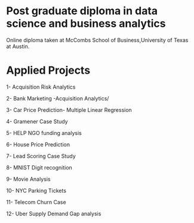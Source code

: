 # Post graduate diploma in data science and business analytics

Online diploma taken at McCombs School of Business,University of Texas at Austin.

# Applied Projects

1- Acquisition Risk Analytics

2- Bank Marketing -Acquisition Analytics/

3- Car Price Prediction- Multiple Linear Regression

4- Gramener Case Study

5- HELP NGO funding analysis

6- House Price Prediction

7- Lead Scoring Case Study

8- MNIST Digit recognition

9- Movie Analysis

10- NYC Parking Tickets

11- Telecom Churn Case 

12- Uber Supply Demand Gap analysis

